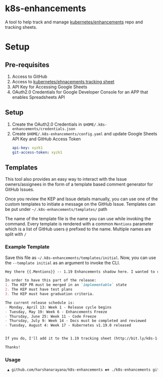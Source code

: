 # k8s-enhancements
A tool to help track and manage [kubernetes/enhancements](https://github.com/kubernetes/enhancements) repo and tracking sheets.

# Setup

## Pre-requisites
1. Access to GitHub
2. Access to [kubernetes/ehnacements tracking sheet](https://docs.google.com/spreadsheets/d/1E89GNZRwmnfVerOqWqrmzVII8TQlQ0iiI_FgYKxanGs)
3. API Key for Accessing Google Sheets
4. OAuth2.0 Credentials for Google Developer Console for an APP that enables Spreadsheets API

## Setup
1. Create the OAuth2.0 Credentials in `$HOME/.k8s-enhancements/credentials.json`
2. Create `$HOME/.k8s-enhancements/config.yaml` and update Google Sheets API Key and GitHub Access Token
    ```yaml
    api-key: xyzk1
    git-access-token: xyzk1
    ```

## Templates
This tool also provides an easy way to interact with the Issue owners/assignees in the form of a template based comment generator for GitHub Issues. 

Once you review the KEP and Issue details manually, you can use one of the custom templates to initiate a message on the GitHub Issue. Templates can be put under `~/.k8s-enhancements/templates/` path

The name of the template file is the name you can use while invoking the command. Every template is rendered with a common `Mentions` parameter which is a
list of GitHub users `@` prefixed to the name. Multiple names are split with `/` 

### Example Template
Save this file as `~/.k8s-enhancements/templates/initial`. Now, you can use the `--template initial` as an argument to invoke the CLI.

```markdown
Hey there {{.Mentions}} -- 1.19 Enhancements shadow here. I wanted to check in and see if you think this Enhancement will be graduating in 1.19?

In order to have this part of the release:
1. The KEP PR must be merged in an `implementable` state
2. The KEP must have test plans
3. The KEP must have graduation criteria.

The current release schedule is:
- Monday, April 13: Week 1 - Release cycle begins
- Tuesday, May 19: Week 6 - Enhancements Freeze
- Thursday, June 25: Week 11 - Code Freeze
- Thursday, July 9: Week 14 - Docs must be completed and reviewed
- Tuesday, August 4: Week 17 - Kubernetes v1.19.0 released


If you do, I'll add it to the 1.19 tracking sheet (http://bit.ly/k8s-1-19-enhancements). Once coding begins please list all relevant k/k PRs in this issue so they can be tracked properly. 👍

Thanks!
```

### Usage
```bash
 ▲ github.com/harshanarayana/k8s-enhancements ✱❄︎ ./k8s-enhancements git issues comment --git-issue 1611 --mention jayunit100 --template initial                                                        ⇡ master :: 12h :: ⬢
```